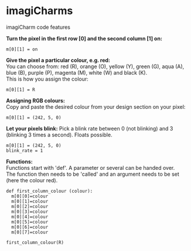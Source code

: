 # imagiCharms

imagiCharm code features

**Turn the pixel in the first row [0] and the second column [1] on:** 
```
m[0][1] = on
```

**Give the pixel a particular colour, e.g. red:**  
You can choose from: red (R), orange (O), yellow (Y), green (G), aqua (A), blue (B), purple (P), magenta (M), white (W) and black (K).  
This is how you assign the colour: 
```
m[0][1] = R
```

**Assigning RGB colours:**  
Copy and paste the desired colour from your design section on your pixel: 
```
m[0][1] = (242, 5, 0)
```

**Let your pixels blink:**
Pick a blink rate between 0 (not blinking) and 3 (blinking 3 times a second). Floats possible. 
```
m[0][1] = (242, 5, 0)
blink_rate = 1
```
**Functions:**  
Functions start with 'def'. A parameter or several can be handed over.  
The function then needs to be 'called' and an argument needs to be set (here the colour red). 
```
def first_column_colour (colour):
  m[0][0]=colour
  m[0][1]=colour
  m[0][2]=colour
  m[0][3]=colour
  m[0][4]=colour
  m[0][5]=colour
  m[0][6]=colour
  m[0][7]=colour

first_column_colour(R)
  
```
